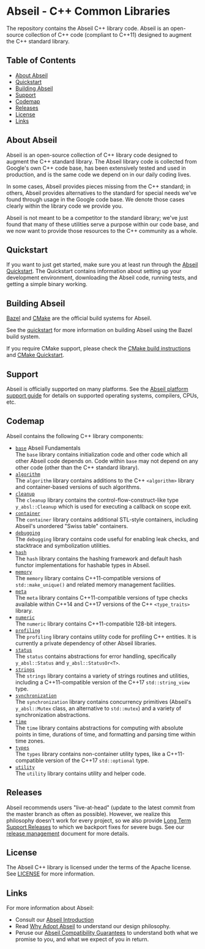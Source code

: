 # Abseil - C++ Common Libraries

The repository contains the Abseil C++ library code. Abseil is an open-source
collection of C++ code (compliant to C++11) designed to augment the C++
standard library.

## Table of Contents

- [About Abseil](#about)
- [Quickstart](#quickstart)
- [Building Abseil](#build)
- [Support](#support)
- [Codemap](#codemap)
- [Releases](#releases)
- [License](#license)
- [Links](#links)

<a name="about"></a>
## About Abseil

Abseil is an open-source collection of C++ library code designed to augment
the C++ standard library. The Abseil library code is collected from Google's
own C++ code base, has been extensively tested and used in production, and
is the same code we depend on in our daily coding lives.

In some cases, Abseil provides pieces missing from the C++ standard; in
others, Abseil provides alternatives to the standard for special needs
we've found through usage in the Google code base. We denote those cases
clearly within the library code we provide you.

Abseil is not meant to be a competitor to the standard library; we've
just found that many of these utilities serve a purpose within our code
base, and we now want to provide those resources to the C++ community as
a whole.

<a name="quickstart"></a>
## Quickstart

If you want to just get started, make sure you at least run through the
[Abseil Quickstart](https://abseil.io/docs/cpp/quickstart). The Quickstart
contains information about setting up your development environment, downloading
the Abseil code, running tests, and getting a simple binary working.

<a name="build"></a>
## Building Abseil

[Bazel](https://bazel.build) and [CMake](https://cmake.org/) are the official
build systems for Abseil.

See the [quickstart](https://abseil.io/docs/cpp/quickstart) for more information
on building Abseil using the Bazel build system.

If you require CMake support, please check the [CMake build
instructions](CMake/README.md) and [CMake
Quickstart](https://abseil.io/docs/cpp/quickstart-cmake).

## Support

Abseil is officially supported on many platforms. See the [Abseil
platform support
guide](https://abseil.io/docs/cpp/platforms/platforms) for details on
supported operating systems, compilers, CPUs, etc.

## Codemap

Abseil contains the following C++ library components:

* [`base`](y_absl/base/) Abseil Fundamentals 
  <br /> The `base` library contains initialization code and other code which
  all other Abseil code depends on. Code within `base` may not depend on any
  other code (other than the C++ standard library).
* [`algorithm`](y_absl/algorithm/) 
  <br /> The `algorithm` library contains additions to the C++ `<algorithm>`
  library and container-based versions of such algorithms.
* [`cleanup`](y_absl/cleanup/)
  <br /> The `cleanup` library contains the control-flow-construct-like type
  `y_absl::Cleanup` which is used for executing a callback on scope exit.
* [`container`](y_absl/container/) 
  <br /> The `container` library contains additional STL-style containers,
  including Abseil's unordered "Swiss table" containers.
* [`debugging`](y_absl/debugging/) 
  <br /> The `debugging` library contains code useful for enabling leak
  checks, and stacktrace and symbolization utilities.
* [`hash`](y_absl/hash/) 
  <br /> The `hash` library contains the hashing framework and default hash
  functor implementations for hashable types in Abseil.
* [`memory`](y_absl/memory/) 
  <br /> The `memory` library contains C++11-compatible versions of
  `std::make_unique()` and related memory management facilities.
* [`meta`](y_absl/meta/) 
  <br /> The `meta` library contains C++11-compatible versions of type checks
  available within C++14 and C++17 versions of the C++ `<type_traits>` library.
* [`numeric`](y_absl/numeric/) 
  <br /> The `numeric` library contains C++11-compatible 128-bit integers.
* [`profiling`](y_absl/profiling/)
  <br /> The `profiling` library contains utility code for profiling C++
  entities.  It is currently a private dependency of other Abseil libraries.
* [`status`](y_absl/status/)
  <br /> The `status` contains abstractions for error handling, specifically
  `y_absl::Status` and `y_absl::StatusOr<T>`.
* [`strings`](y_absl/strings/) 
  <br /> The `strings` library contains a variety of strings routines and
  utilities, including a C++11-compatible version of the C++17
  `std::string_view` type.
* [`synchronization`](y_absl/synchronization/) 
  <br /> The `synchronization` library contains concurrency primitives (Abseil's
  `y_absl::Mutex` class, an alternative to `std::mutex`) and a variety of 
  synchronization abstractions.
* [`time`](y_absl/time/) 
  <br /> The `time` library contains abstractions for computing with absolute
  points in time, durations of time, and formatting and parsing time within
  time zones.
* [`types`](y_absl/types/) 
  <br /> The `types` library contains non-container utility types, like a
  C++11-compatible version of the C++17 `std::optional` type.
* [`utility`](y_absl/utility/) 
  <br /> The `utility` library contains utility and helper code.

## Releases

Abseil recommends users "live-at-head" (update to the latest commit from the
master branch as often as possible). However, we realize this philosophy doesn't
work for every project, so we also provide [Long Term Support
Releases](https://github.com/abseil/abseil-cpp/releases) to which we backport
fixes for severe bugs. See our [release
management](https://abseil.io/about/releases) document for more details.

## License

The Abseil C++ library is licensed under the terms of the Apache
license. See [LICENSE](LICENSE) for more information.

## Links

For more information about Abseil:

* Consult our [Abseil Introduction](https://abseil.io/about/intro)
* Read [Why Adopt Abseil](https://abseil.io/about/philosophy) to understand our
  design philosophy.
* Peruse our
  [Abseil Compatibility Guarantees](https://abseil.io/about/compatibility) to
  understand both what we promise to you, and what we expect of you in return.
